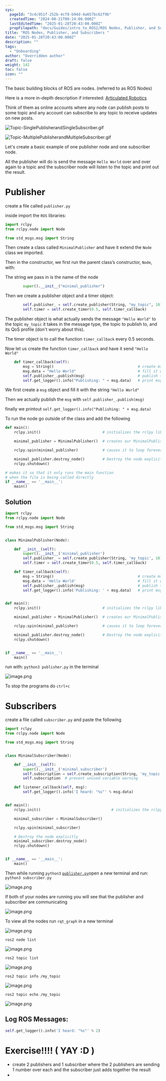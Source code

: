 ```yaml
---
sys:
  pageId: "3c4c951f-252b-4cf8-b94d-4a657bc62f9b"
  createdTime: "2024-08-21T00:24:00.000Z"
  lastEditedTime: "2025-01-28T20:43:00.000Z"
  propFilepath: "docs/Guides/intro_to_ROS2/ROS Nodes, Publisher, and Subscribers .md"
title: "ROS Nodes, Publisher, and Subscribers "
date: "2025-01-28T20:43:00.000Z"
description: ""
tags:
  - "Onboarding"
author: "Overridden author"
draft: false
weight: 142
toc: false
icon: ""
---
```


The basic building blocks of ROS are nodes. (referred to as ROS Nodes)

Here is a more in-depth description if interested: [Articulated Robotics](https://articulatedrobotics.xyz/tutorials/ready-for-ros/ros-overview#2-nodes)

Think of them as online accounts where any node can publish posts to some topic and any account can subscribe to any topic to receive updates on new posts.

![Topic-SinglePublisherandSingleSubscriber.gif](https://docs.ros.org/en/humble/_images/Topic-SinglePublisherandSingleSubscriber.gif)

![Topic-MultiplePublisherandMultipleSubscriber.gif](https://docs.ros.org/en/humble/_images/Topic-MultiplePublisherandMultipleSubscriber.gif)

Let's create a basic example of one publisher node and one subscriber node.

All the publisher will do is send the message `Hello World` over and over again to a topic and the subscriber node will listen to the topic and print out the result.

# Publisher

create a file called `publisher.py` 

inside import the `ROS` libraries:

```python
import rclpy
from rclpy.node import Node

from std_msgs.msg import String
```

Then create a class called `MinimalPublisher` and have it extend the `Node` class we imported.

Then in the constructor, we first run the parent class’s constructor, `Node`, with:

The string we pass in is the name of the node

```python
        super().__init__("minimal_publisher")
```

Then we create a publisher object and a timer object:

```python
        self.publisher_ = self.create_publisher(String, "my_topic", 10)
        self.timer = self.create_timer(0.5, self.timer_callback)
```

The publisher object is what actually sends the message `"Hello World"` to the topic `my_topic` it takes in the message type, the topic to publish to, and its QoS profile (don't worry about this).

The timer object is to call the function `timer_callback` every 0.5 seconds.

Now let us create the function `timer_callback` and have it send `"Hello World"`

```python
    def timer_callback(self):
        msg = String()                                      # create msg object
        msg.data = "Hello World"                            # fill it with data
        self.publisher_.publish(msg)                        # publish the message
        self.get_logger().info("Publishing: " + msg.data)   # print msg
```

We first create a `msg` object and fill it with the string `"Hello World"`

Then we actually publish the `msg` with `self.publisher_.publish(msg)`

finally we printout `self.get_logger().info("Publishing: " + msg.data)`

To run the node go outside of the class and add the following

```python
def main():
    rclpy.init()                            # initializes the rclpy library

    minimal_publisher = MinimalPublisher()  # creates our MinimalPublisher object

    rclpy.spin(minimal_publisher)           # causes it to loop forever

    minimal_publisher.destroy_node()        # Destroy the node explicitly
    rclpy.shutdown()

# makes it so that it only runs the main function
# when the file is being called directly
if __name__ == '__main__': 
    main()
```

## Solution

```python
import rclpy
from rclpy.node import Node

from std_msgs.msg import String


class MinimalPublisher(Node):

    def __init__(self):
        super().__init__('minimal_publisher')
        self.publisher_ = self.create_publisher(String, 'my_topic', 10)
        self.timer = self.create_timer(0.5, self.timer_callback)

    def timer_callback(self):
        msg = String()                                      # create msg object
        msg.data = 'Hello World'                            # fill it with data
        self.publisher_.publish(msg)                        # publish the message
        self.get_logger().info('Publishing: ' + msg.data)   # print msg


def main():
    rclpy.init()                            # initializes the rclpy library

    minimal_publisher = MinimalPublisher()  # creates our MinimalPublisher object

    rclpy.spin(minimal_publisher)           # causes it to loop forever

    minimal_publisher.destroy_node()        # Destroy the node explicitly
    rclpy.shutdown()


if __name__ == '__main__':
    main()
```

run with: `python3 publisher.py` in the terminal

![image.png](https://prod-files-secure.s3.us-west-2.amazonaws.com/d518164a-d88e-44d1-a4ee-3adb3bd8bce0/9214accb-ad5b-44f1-a31c-b3167c59138b/image.png?X-Amz-Algorithm=AWS4-HMAC-SHA256&X-Amz-Content-Sha256=UNSIGNED-PAYLOAD&X-Amz-Credential=ASIAZI2LB466YM3MZNCE%2F20250227%2Fus-west-2%2Fs3%2Faws4_request&X-Amz-Date=20250227T161007Z&X-Amz-Expires=3600&X-Amz-Security-Token=IQoJb3JpZ2luX2VjEEAaCXVzLXdlc3QtMiJHMEUCIQDrl5UvBdXpEgkrrdYzlhhCzr9%2Fl3qa%2FXyYob0Tq2IUjAIgHd589igOf2nMcWVGVyZaeAUDn3HCNxLRv9SG9cwWv%2B4q%2FwMIeRAAGgw2Mzc0MjMxODM4MDUiDJqYMKwVMygrty1HMyrcA7kijrjJw%2FSal%2BUGUyRFjhmZsW%2BQlbD4sP1Dlb4oBLIwZYrNs0b%2BhLwoXfr4hGbZcAE4PcYAIB7pTWNa%2F9AdM3GKzhJjkbodcHCMXQErR9w4vTzI17o7L3uJIVf%2BCf7Xa8lTlCj%2FQNtlT2bjQYm6NjXJaT9Z65VZtgVVdUwdkuX2vTLGfba4UN6nxH8MVajh4tHiPmC78AglyT94%2FrJ%2BqlSLFdStOos1vtSuetFXARiGpNzAn0wwQOoY5lgDLeLJnpIu9dW21tgH9thC6SNVQ0ghEgkSuDssmEdzAflxjKAz0qSMBoitw7WdxCk8vAdl9sNDZEH16CffevXfWM5LS6mAeW2dJgj08Rc%2FxefxAlP%2BNCsqHLUslR88ejtWpiQhKjsyYjXfPOgO%2B72DmR4LaCcz3EyuGD1eFowC5j12jTohTWjp1N2AvYavYz%2FwO3obHmz0vRRmalY38zHfr6ZrYT1AfVfEIOE5N4NQcDxBGI%2FnyNdBZX7C3J8uXglUc2L49xyPtXSjPIx7OLaeB6hdw7%2BaPUme%2B3VyAKNAg3ZZuBG9YM%2FNmkPdPMA7n8%2FmMhZn8z6lTaJGC0B06SdH31YLIktSJAp8m1avJ53ROu5qM078CzUIk2fePF0c%2FVJKMKONgr4GOqUB8%2BEGXDzFaMqkL9PSfRSs3Sgw0agQdY9OEucG5xB34SfdwWgte4%2BcvEI22pUHfie8ZT0ugtjuhyvYmbNE%2Fd9cft0A3dxAiKfUsFH1zaV0lZjWnQdndl12%2BB13BQ9T2ruu46syznZEfQMyG4nt5wR8vxi22VRYy7q8LWVxD1k2%2BqMNEPMHBIKevVhf0bxSuQt3Qg701HqA0821cI0k%2F97U8zcbIfza&X-Amz-Signature=0f6378f71d1af108d128a6e75342487f8f62b75667629d4f53ed5fe9b7f858a9&X-Amz-SignedHeaders=host&x-id=GetObject)

To stop the programs do `ctrl+c`

# Subscribers

create a file called `subscriber.py` and paste the following

```python
import rclpy
from rclpy.node import Node

from std_msgs.msg import String


class MinimalSubscriber(Node):

    def __init__(self):
        super().__init__('minimal_subscriber')
        self.subscription = self.create_subscription(String, 'my_topic', self.listener_callback, 10)
        self.subscription  # prevent unused variable warning

    def listener_callback(self, msg):
        self.get_logger().info('I heard: "%s"' % msg.data)


def main():
    rclpy.init()                                # initializes the rclpy library

    minimal_subscriber = MinimalSubscriber()

    rclpy.spin(minimal_subscriber)

    # Destroy the node explicitly
    minimal_subscriber.destroy_node()
    rclpy.shutdown()


if __name__ == '__main__':
    main()
```

Then while running `python3` [`publisher.py`](http://publisher.py/)open a new terminal and run: `python3 subscriber.py` 

![image.png](https://prod-files-secure.s3.us-west-2.amazonaws.com/d518164a-d88e-44d1-a4ee-3adb3bd8bce0/611fccf2-c738-4dbd-94e9-98f209092866/image.png?X-Amz-Algorithm=AWS4-HMAC-SHA256&X-Amz-Content-Sha256=UNSIGNED-PAYLOAD&X-Amz-Credential=ASIAZI2LB466YM3MZNCE%2F20250227%2Fus-west-2%2Fs3%2Faws4_request&X-Amz-Date=20250227T161007Z&X-Amz-Expires=3600&X-Amz-Security-Token=IQoJb3JpZ2luX2VjEEAaCXVzLXdlc3QtMiJHMEUCIQDrl5UvBdXpEgkrrdYzlhhCzr9%2Fl3qa%2FXyYob0Tq2IUjAIgHd589igOf2nMcWVGVyZaeAUDn3HCNxLRv9SG9cwWv%2B4q%2FwMIeRAAGgw2Mzc0MjMxODM4MDUiDJqYMKwVMygrty1HMyrcA7kijrjJw%2FSal%2BUGUyRFjhmZsW%2BQlbD4sP1Dlb4oBLIwZYrNs0b%2BhLwoXfr4hGbZcAE4PcYAIB7pTWNa%2F9AdM3GKzhJjkbodcHCMXQErR9w4vTzI17o7L3uJIVf%2BCf7Xa8lTlCj%2FQNtlT2bjQYm6NjXJaT9Z65VZtgVVdUwdkuX2vTLGfba4UN6nxH8MVajh4tHiPmC78AglyT94%2FrJ%2BqlSLFdStOos1vtSuetFXARiGpNzAn0wwQOoY5lgDLeLJnpIu9dW21tgH9thC6SNVQ0ghEgkSuDssmEdzAflxjKAz0qSMBoitw7WdxCk8vAdl9sNDZEH16CffevXfWM5LS6mAeW2dJgj08Rc%2FxefxAlP%2BNCsqHLUslR88ejtWpiQhKjsyYjXfPOgO%2B72DmR4LaCcz3EyuGD1eFowC5j12jTohTWjp1N2AvYavYz%2FwO3obHmz0vRRmalY38zHfr6ZrYT1AfVfEIOE5N4NQcDxBGI%2FnyNdBZX7C3J8uXglUc2L49xyPtXSjPIx7OLaeB6hdw7%2BaPUme%2B3VyAKNAg3ZZuBG9YM%2FNmkPdPMA7n8%2FmMhZn8z6lTaJGC0B06SdH31YLIktSJAp8m1avJ53ROu5qM078CzUIk2fePF0c%2FVJKMKONgr4GOqUB8%2BEGXDzFaMqkL9PSfRSs3Sgw0agQdY9OEucG5xB34SfdwWgte4%2BcvEI22pUHfie8ZT0ugtjuhyvYmbNE%2Fd9cft0A3dxAiKfUsFH1zaV0lZjWnQdndl12%2BB13BQ9T2ruu46syznZEfQMyG4nt5wR8vxi22VRYy7q8LWVxD1k2%2BqMNEPMHBIKevVhf0bxSuQt3Qg701HqA0821cI0k%2F97U8zcbIfza&X-Amz-Signature=0ab269246bcc69c06a842063cd26e294d09368a5d7cad6fe8e10290a588f7f49&X-Amz-SignedHeaders=host&x-id=GetObject)

If both of your nodes are running you will see that the publisher and subscriber are communicating

![image.png](https://prod-files-secure.s3.us-west-2.amazonaws.com/d518164a-d88e-44d1-a4ee-3adb3bd8bce0/eea428b5-1cf0-43bb-a30b-81cbaf6c5c78/image.png?X-Amz-Algorithm=AWS4-HMAC-SHA256&X-Amz-Content-Sha256=UNSIGNED-PAYLOAD&X-Amz-Credential=ASIAZI2LB466YM3MZNCE%2F20250227%2Fus-west-2%2Fs3%2Faws4_request&X-Amz-Date=20250227T161007Z&X-Amz-Expires=3600&X-Amz-Security-Token=IQoJb3JpZ2luX2VjEEAaCXVzLXdlc3QtMiJHMEUCIQDrl5UvBdXpEgkrrdYzlhhCzr9%2Fl3qa%2FXyYob0Tq2IUjAIgHd589igOf2nMcWVGVyZaeAUDn3HCNxLRv9SG9cwWv%2B4q%2FwMIeRAAGgw2Mzc0MjMxODM4MDUiDJqYMKwVMygrty1HMyrcA7kijrjJw%2FSal%2BUGUyRFjhmZsW%2BQlbD4sP1Dlb4oBLIwZYrNs0b%2BhLwoXfr4hGbZcAE4PcYAIB7pTWNa%2F9AdM3GKzhJjkbodcHCMXQErR9w4vTzI17o7L3uJIVf%2BCf7Xa8lTlCj%2FQNtlT2bjQYm6NjXJaT9Z65VZtgVVdUwdkuX2vTLGfba4UN6nxH8MVajh4tHiPmC78AglyT94%2FrJ%2BqlSLFdStOos1vtSuetFXARiGpNzAn0wwQOoY5lgDLeLJnpIu9dW21tgH9thC6SNVQ0ghEgkSuDssmEdzAflxjKAz0qSMBoitw7WdxCk8vAdl9sNDZEH16CffevXfWM5LS6mAeW2dJgj08Rc%2FxefxAlP%2BNCsqHLUslR88ejtWpiQhKjsyYjXfPOgO%2B72DmR4LaCcz3EyuGD1eFowC5j12jTohTWjp1N2AvYavYz%2FwO3obHmz0vRRmalY38zHfr6ZrYT1AfVfEIOE5N4NQcDxBGI%2FnyNdBZX7C3J8uXglUc2L49xyPtXSjPIx7OLaeB6hdw7%2BaPUme%2B3VyAKNAg3ZZuBG9YM%2FNmkPdPMA7n8%2FmMhZn8z6lTaJGC0B06SdH31YLIktSJAp8m1avJ53ROu5qM078CzUIk2fePF0c%2FVJKMKONgr4GOqUB8%2BEGXDzFaMqkL9PSfRSs3Sgw0agQdY9OEucG5xB34SfdwWgte4%2BcvEI22pUHfie8ZT0ugtjuhyvYmbNE%2Fd9cft0A3dxAiKfUsFH1zaV0lZjWnQdndl12%2BB13BQ9T2ruu46syznZEfQMyG4nt5wR8vxi22VRYy7q8LWVxD1k2%2BqMNEPMHBIKevVhf0bxSuQt3Qg701HqA0821cI0k%2F97U8zcbIfza&X-Amz-Signature=8c9e9f549d8c592ec026e382e365f586ec8186893462fd5acc0a140fcada5879&X-Amz-SignedHeaders=host&x-id=GetObject)

To view all the nodes run `rqt_graph` in a new terminal

![image.png](https://prod-files-secure.s3.us-west-2.amazonaws.com/d518164a-d88e-44d1-a4ee-3adb3bd8bce0/1d98e964-4318-4d62-b5c4-8c8f78368598/image.png?X-Amz-Algorithm=AWS4-HMAC-SHA256&X-Amz-Content-Sha256=UNSIGNED-PAYLOAD&X-Amz-Credential=ASIAZI2LB466YM3MZNCE%2F20250227%2Fus-west-2%2Fs3%2Faws4_request&X-Amz-Date=20250227T161007Z&X-Amz-Expires=3600&X-Amz-Security-Token=IQoJb3JpZ2luX2VjEEAaCXVzLXdlc3QtMiJHMEUCIQDrl5UvBdXpEgkrrdYzlhhCzr9%2Fl3qa%2FXyYob0Tq2IUjAIgHd589igOf2nMcWVGVyZaeAUDn3HCNxLRv9SG9cwWv%2B4q%2FwMIeRAAGgw2Mzc0MjMxODM4MDUiDJqYMKwVMygrty1HMyrcA7kijrjJw%2FSal%2BUGUyRFjhmZsW%2BQlbD4sP1Dlb4oBLIwZYrNs0b%2BhLwoXfr4hGbZcAE4PcYAIB7pTWNa%2F9AdM3GKzhJjkbodcHCMXQErR9w4vTzI17o7L3uJIVf%2BCf7Xa8lTlCj%2FQNtlT2bjQYm6NjXJaT9Z65VZtgVVdUwdkuX2vTLGfba4UN6nxH8MVajh4tHiPmC78AglyT94%2FrJ%2BqlSLFdStOos1vtSuetFXARiGpNzAn0wwQOoY5lgDLeLJnpIu9dW21tgH9thC6SNVQ0ghEgkSuDssmEdzAflxjKAz0qSMBoitw7WdxCk8vAdl9sNDZEH16CffevXfWM5LS6mAeW2dJgj08Rc%2FxefxAlP%2BNCsqHLUslR88ejtWpiQhKjsyYjXfPOgO%2B72DmR4LaCcz3EyuGD1eFowC5j12jTohTWjp1N2AvYavYz%2FwO3obHmz0vRRmalY38zHfr6ZrYT1AfVfEIOE5N4NQcDxBGI%2FnyNdBZX7C3J8uXglUc2L49xyPtXSjPIx7OLaeB6hdw7%2BaPUme%2B3VyAKNAg3ZZuBG9YM%2FNmkPdPMA7n8%2FmMhZn8z6lTaJGC0B06SdH31YLIktSJAp8m1avJ53ROu5qM078CzUIk2fePF0c%2FVJKMKONgr4GOqUB8%2BEGXDzFaMqkL9PSfRSs3Sgw0agQdY9OEucG5xB34SfdwWgte4%2BcvEI22pUHfie8ZT0ugtjuhyvYmbNE%2Fd9cft0A3dxAiKfUsFH1zaV0lZjWnQdndl12%2BB13BQ9T2ruu46syznZEfQMyG4nt5wR8vxi22VRYy7q8LWVxD1k2%2BqMNEPMHBIKevVhf0bxSuQt3Qg701HqA0821cI0k%2F97U8zcbIfza&X-Amz-Signature=a5880bf6570f816afa9f82a2de658ed21b4dfaa0a8b4b0b6e67b089905306d2c&X-Amz-SignedHeaders=host&x-id=GetObject)

`ros2 node list`

![image.png](https://prod-files-secure.s3.us-west-2.amazonaws.com/d518164a-d88e-44d1-a4ee-3adb3bd8bce0/680ac8cf-e6d9-4164-9ece-5b9a6fccffee/image.png?X-Amz-Algorithm=AWS4-HMAC-SHA256&X-Amz-Content-Sha256=UNSIGNED-PAYLOAD&X-Amz-Credential=ASIAZI2LB466YM3MZNCE%2F20250227%2Fus-west-2%2Fs3%2Faws4_request&X-Amz-Date=20250227T161007Z&X-Amz-Expires=3600&X-Amz-Security-Token=IQoJb3JpZ2luX2VjEEAaCXVzLXdlc3QtMiJHMEUCIQDrl5UvBdXpEgkrrdYzlhhCzr9%2Fl3qa%2FXyYob0Tq2IUjAIgHd589igOf2nMcWVGVyZaeAUDn3HCNxLRv9SG9cwWv%2B4q%2FwMIeRAAGgw2Mzc0MjMxODM4MDUiDJqYMKwVMygrty1HMyrcA7kijrjJw%2FSal%2BUGUyRFjhmZsW%2BQlbD4sP1Dlb4oBLIwZYrNs0b%2BhLwoXfr4hGbZcAE4PcYAIB7pTWNa%2F9AdM3GKzhJjkbodcHCMXQErR9w4vTzI17o7L3uJIVf%2BCf7Xa8lTlCj%2FQNtlT2bjQYm6NjXJaT9Z65VZtgVVdUwdkuX2vTLGfba4UN6nxH8MVajh4tHiPmC78AglyT94%2FrJ%2BqlSLFdStOos1vtSuetFXARiGpNzAn0wwQOoY5lgDLeLJnpIu9dW21tgH9thC6SNVQ0ghEgkSuDssmEdzAflxjKAz0qSMBoitw7WdxCk8vAdl9sNDZEH16CffevXfWM5LS6mAeW2dJgj08Rc%2FxefxAlP%2BNCsqHLUslR88ejtWpiQhKjsyYjXfPOgO%2B72DmR4LaCcz3EyuGD1eFowC5j12jTohTWjp1N2AvYavYz%2FwO3obHmz0vRRmalY38zHfr6ZrYT1AfVfEIOE5N4NQcDxBGI%2FnyNdBZX7C3J8uXglUc2L49xyPtXSjPIx7OLaeB6hdw7%2BaPUme%2B3VyAKNAg3ZZuBG9YM%2FNmkPdPMA7n8%2FmMhZn8z6lTaJGC0B06SdH31YLIktSJAp8m1avJ53ROu5qM078CzUIk2fePF0c%2FVJKMKONgr4GOqUB8%2BEGXDzFaMqkL9PSfRSs3Sgw0agQdY9OEucG5xB34SfdwWgte4%2BcvEI22pUHfie8ZT0ugtjuhyvYmbNE%2Fd9cft0A3dxAiKfUsFH1zaV0lZjWnQdndl12%2BB13BQ9T2ruu46syznZEfQMyG4nt5wR8vxi22VRYy7q8LWVxD1k2%2BqMNEPMHBIKevVhf0bxSuQt3Qg701HqA0821cI0k%2F97U8zcbIfza&X-Amz-Signature=cbb474fd4564f89e389ab1b2255d20ad671f4841fcd0e7125ec2f5af2ba1df73&X-Amz-SignedHeaders=host&x-id=GetObject)

`ros2 topic list`

![image.png](https://prod-files-secure.s3.us-west-2.amazonaws.com/d518164a-d88e-44d1-a4ee-3adb3bd8bce0/eee2ebe1-27ef-4a4a-96fb-2ca54126fb29/image.png?X-Amz-Algorithm=AWS4-HMAC-SHA256&X-Amz-Content-Sha256=UNSIGNED-PAYLOAD&X-Amz-Credential=ASIAZI2LB466YM3MZNCE%2F20250227%2Fus-west-2%2Fs3%2Faws4_request&X-Amz-Date=20250227T161007Z&X-Amz-Expires=3600&X-Amz-Security-Token=IQoJb3JpZ2luX2VjEEAaCXVzLXdlc3QtMiJHMEUCIQDrl5UvBdXpEgkrrdYzlhhCzr9%2Fl3qa%2FXyYob0Tq2IUjAIgHd589igOf2nMcWVGVyZaeAUDn3HCNxLRv9SG9cwWv%2B4q%2FwMIeRAAGgw2Mzc0MjMxODM4MDUiDJqYMKwVMygrty1HMyrcA7kijrjJw%2FSal%2BUGUyRFjhmZsW%2BQlbD4sP1Dlb4oBLIwZYrNs0b%2BhLwoXfr4hGbZcAE4PcYAIB7pTWNa%2F9AdM3GKzhJjkbodcHCMXQErR9w4vTzI17o7L3uJIVf%2BCf7Xa8lTlCj%2FQNtlT2bjQYm6NjXJaT9Z65VZtgVVdUwdkuX2vTLGfba4UN6nxH8MVajh4tHiPmC78AglyT94%2FrJ%2BqlSLFdStOos1vtSuetFXARiGpNzAn0wwQOoY5lgDLeLJnpIu9dW21tgH9thC6SNVQ0ghEgkSuDssmEdzAflxjKAz0qSMBoitw7WdxCk8vAdl9sNDZEH16CffevXfWM5LS6mAeW2dJgj08Rc%2FxefxAlP%2BNCsqHLUslR88ejtWpiQhKjsyYjXfPOgO%2B72DmR4LaCcz3EyuGD1eFowC5j12jTohTWjp1N2AvYavYz%2FwO3obHmz0vRRmalY38zHfr6ZrYT1AfVfEIOE5N4NQcDxBGI%2FnyNdBZX7C3J8uXglUc2L49xyPtXSjPIx7OLaeB6hdw7%2BaPUme%2B3VyAKNAg3ZZuBG9YM%2FNmkPdPMA7n8%2FmMhZn8z6lTaJGC0B06SdH31YLIktSJAp8m1avJ53ROu5qM078CzUIk2fePF0c%2FVJKMKONgr4GOqUB8%2BEGXDzFaMqkL9PSfRSs3Sgw0agQdY9OEucG5xB34SfdwWgte4%2BcvEI22pUHfie8ZT0ugtjuhyvYmbNE%2Fd9cft0A3dxAiKfUsFH1zaV0lZjWnQdndl12%2BB13BQ9T2ruu46syznZEfQMyG4nt5wR8vxi22VRYy7q8LWVxD1k2%2BqMNEPMHBIKevVhf0bxSuQt3Qg701HqA0821cI0k%2F97U8zcbIfza&X-Amz-Signature=b8ac34b5e8da71fb8fb900bf3a3d80b54c5ab0852d25e7120c7f05380c44cb29&X-Amz-SignedHeaders=host&x-id=GetObject)

`ros2 topic info /my_topic`

![image.png](https://prod-files-secure.s3.us-west-2.amazonaws.com/d518164a-d88e-44d1-a4ee-3adb3bd8bce0/6288ef12-cb9e-406f-b9eb-65feed3a9011/image.png?X-Amz-Algorithm=AWS4-HMAC-SHA256&X-Amz-Content-Sha256=UNSIGNED-PAYLOAD&X-Amz-Credential=ASIAZI2LB466YM3MZNCE%2F20250227%2Fus-west-2%2Fs3%2Faws4_request&X-Amz-Date=20250227T161007Z&X-Amz-Expires=3600&X-Amz-Security-Token=IQoJb3JpZ2luX2VjEEAaCXVzLXdlc3QtMiJHMEUCIQDrl5UvBdXpEgkrrdYzlhhCzr9%2Fl3qa%2FXyYob0Tq2IUjAIgHd589igOf2nMcWVGVyZaeAUDn3HCNxLRv9SG9cwWv%2B4q%2FwMIeRAAGgw2Mzc0MjMxODM4MDUiDJqYMKwVMygrty1HMyrcA7kijrjJw%2FSal%2BUGUyRFjhmZsW%2BQlbD4sP1Dlb4oBLIwZYrNs0b%2BhLwoXfr4hGbZcAE4PcYAIB7pTWNa%2F9AdM3GKzhJjkbodcHCMXQErR9w4vTzI17o7L3uJIVf%2BCf7Xa8lTlCj%2FQNtlT2bjQYm6NjXJaT9Z65VZtgVVdUwdkuX2vTLGfba4UN6nxH8MVajh4tHiPmC78AglyT94%2FrJ%2BqlSLFdStOos1vtSuetFXARiGpNzAn0wwQOoY5lgDLeLJnpIu9dW21tgH9thC6SNVQ0ghEgkSuDssmEdzAflxjKAz0qSMBoitw7WdxCk8vAdl9sNDZEH16CffevXfWM5LS6mAeW2dJgj08Rc%2FxefxAlP%2BNCsqHLUslR88ejtWpiQhKjsyYjXfPOgO%2B72DmR4LaCcz3EyuGD1eFowC5j12jTohTWjp1N2AvYavYz%2FwO3obHmz0vRRmalY38zHfr6ZrYT1AfVfEIOE5N4NQcDxBGI%2FnyNdBZX7C3J8uXglUc2L49xyPtXSjPIx7OLaeB6hdw7%2BaPUme%2B3VyAKNAg3ZZuBG9YM%2FNmkPdPMA7n8%2FmMhZn8z6lTaJGC0B06SdH31YLIktSJAp8m1avJ53ROu5qM078CzUIk2fePF0c%2FVJKMKONgr4GOqUB8%2BEGXDzFaMqkL9PSfRSs3Sgw0agQdY9OEucG5xB34SfdwWgte4%2BcvEI22pUHfie8ZT0ugtjuhyvYmbNE%2Fd9cft0A3dxAiKfUsFH1zaV0lZjWnQdndl12%2BB13BQ9T2ruu46syznZEfQMyG4nt5wR8vxi22VRYy7q8LWVxD1k2%2BqMNEPMHBIKevVhf0bxSuQt3Qg701HqA0821cI0k%2F97U8zcbIfza&X-Amz-Signature=ecdd5866e79056c6e81cce8dc33fb4455a675e640799809e18c06460454307f2&X-Amz-SignedHeaders=host&x-id=GetObject)

`ros2 topic echo /my_topic`

![image.png](https://prod-files-secure.s3.us-west-2.amazonaws.com/d518164a-d88e-44d1-a4ee-3adb3bd8bce0/0a6fcb4d-422d-4a6c-a803-749ef4adf2c6/image.png?X-Amz-Algorithm=AWS4-HMAC-SHA256&X-Amz-Content-Sha256=UNSIGNED-PAYLOAD&X-Amz-Credential=ASIAZI2LB466YM3MZNCE%2F20250227%2Fus-west-2%2Fs3%2Faws4_request&X-Amz-Date=20250227T161007Z&X-Amz-Expires=3600&X-Amz-Security-Token=IQoJb3JpZ2luX2VjEEAaCXVzLXdlc3QtMiJHMEUCIQDrl5UvBdXpEgkrrdYzlhhCzr9%2Fl3qa%2FXyYob0Tq2IUjAIgHd589igOf2nMcWVGVyZaeAUDn3HCNxLRv9SG9cwWv%2B4q%2FwMIeRAAGgw2Mzc0MjMxODM4MDUiDJqYMKwVMygrty1HMyrcA7kijrjJw%2FSal%2BUGUyRFjhmZsW%2BQlbD4sP1Dlb4oBLIwZYrNs0b%2BhLwoXfr4hGbZcAE4PcYAIB7pTWNa%2F9AdM3GKzhJjkbodcHCMXQErR9w4vTzI17o7L3uJIVf%2BCf7Xa8lTlCj%2FQNtlT2bjQYm6NjXJaT9Z65VZtgVVdUwdkuX2vTLGfba4UN6nxH8MVajh4tHiPmC78AglyT94%2FrJ%2BqlSLFdStOos1vtSuetFXARiGpNzAn0wwQOoY5lgDLeLJnpIu9dW21tgH9thC6SNVQ0ghEgkSuDssmEdzAflxjKAz0qSMBoitw7WdxCk8vAdl9sNDZEH16CffevXfWM5LS6mAeW2dJgj08Rc%2FxefxAlP%2BNCsqHLUslR88ejtWpiQhKjsyYjXfPOgO%2B72DmR4LaCcz3EyuGD1eFowC5j12jTohTWjp1N2AvYavYz%2FwO3obHmz0vRRmalY38zHfr6ZrYT1AfVfEIOE5N4NQcDxBGI%2FnyNdBZX7C3J8uXglUc2L49xyPtXSjPIx7OLaeB6hdw7%2BaPUme%2B3VyAKNAg3ZZuBG9YM%2FNmkPdPMA7n8%2FmMhZn8z6lTaJGC0B06SdH31YLIktSJAp8m1avJ53ROu5qM078CzUIk2fePF0c%2FVJKMKONgr4GOqUB8%2BEGXDzFaMqkL9PSfRSs3Sgw0agQdY9OEucG5xB34SfdwWgte4%2BcvEI22pUHfie8ZT0ugtjuhyvYmbNE%2Fd9cft0A3dxAiKfUsFH1zaV0lZjWnQdndl12%2BB13BQ9T2ruu46syznZEfQMyG4nt5wR8vxi22VRYy7q8LWVxD1k2%2BqMNEPMHBIKevVhf0bxSuQt3Qg701HqA0821cI0k%2F97U8zcbIfza&X-Amz-Signature=fc9900f9480087dea7afa119357129708567ef3bf9e0347aab14d770d766e056&X-Amz-SignedHeaders=host&x-id=GetObject)

## Log ROS Messages:

```python
self.get_logger().info('I heard: "%s"' % 2)
```

# Exercise!!!! ( YAY :D )

- create 2 publishers and 1 subscriber where the 2 publishers are sending 1 number over each and the subscriber just adds together the result
- 
